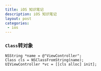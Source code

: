 ```yaml
---
title: iOS 知识笔记
description: iOS 知识笔记
layout: post
categories:
 - ios
---
```


### `Class`转对象

```objc
NSString *name = @"ViewController";
Class cls = NSClassFromString(name);
UIViewController *vc = [[cls alloc] init];
```
